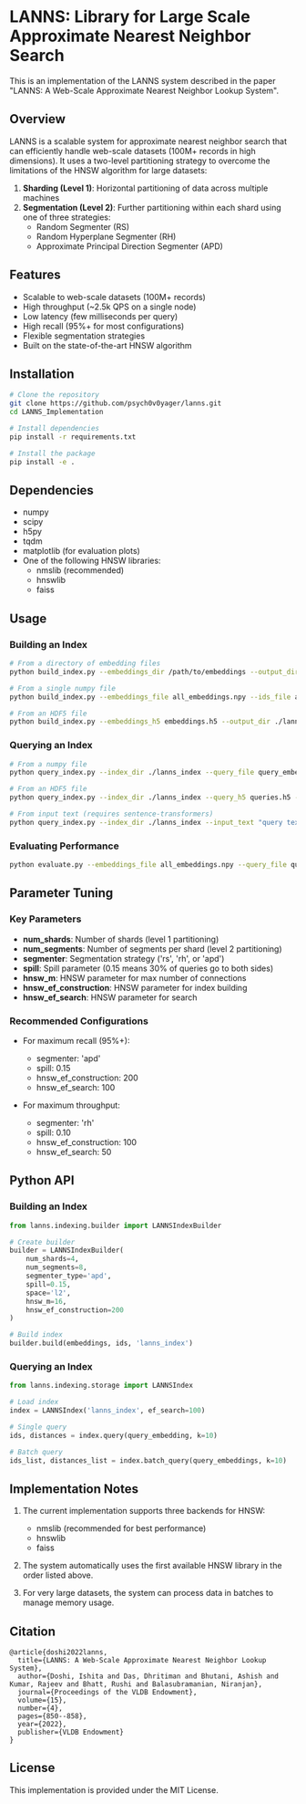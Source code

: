 # LANNS: Library for Large Scale Approximate Nearest Neighbor Search

This is an implementation of the LANNS system described in the paper "LANNS: A Web-Scale Approximate Nearest Neighbor Lookup System".

## Overview

LANNS is a scalable system for approximate nearest neighbor search that can efficiently handle web-scale datasets (100M+ records in high dimensions). It uses a two-level partitioning strategy to overcome the limitations of the HNSW algorithm for large datasets:

1. **Sharding (Level 1)**: Horizontal partitioning of data across multiple machines
2. **Segmentation (Level 2)**: Further partitioning within each shard using one of three strategies:
   - Random Segmenter (RS)
   - Random Hyperplane Segmenter (RH)
   - Approximate Principal Direction Segmenter (APD)

## Features

- Scalable to web-scale datasets (100M+ records)
- High throughput (~2.5k QPS on a single node)
- Low latency (few milliseconds per query)
- High recall (95%+ for most configurations)
- Flexible segmentation strategies
- Built on the state-of-the-art HNSW algorithm

## Installation

```bash
# Clone the repository
git clone https://github.com/psych0v0yager/lanns.git
cd LANNS_Implementation

# Install dependencies
pip install -r requirements.txt

# Install the package
pip install -e .
```

## Dependencies

- numpy
- scipy
- h5py
- tqdm
- matplotlib (for evaluation plots)
- One of the following HNSW libraries:
  - nmslib (recommended)
  - hnswlib
  - faiss

## Usage

### Building an Index

```bash
# From a directory of embedding files
python build_index.py --embeddings_dir /path/to/embeddings --output_dir ./lanns_index --num_shards 4 --num_segments 8 --segmenter apd

# From a single numpy file
python build_index.py --embeddings_file all_embeddings.npy --ids_file all_ids.json --output_dir ./lanns_index --num_shards 4 --num_segments 8 --segmenter apd

# From an HDF5 file
python build_index.py --embeddings_h5 embeddings.h5 --output_dir ./lanns_index --num_shards 4 --num_segments 8 --segmenter apd
```

### Querying an Index

```bash
# From a numpy file
python query_index.py --index_dir ./lanns_index --query_file query_embeddings.npy --k 100

# From an HDF5 file
python query_index.py --index_dir ./lanns_index --query_h5 queries.h5 --k 100

# From input text (requires sentence-transformers)
python query_index.py --index_dir ./lanns_index --input_text "query text" --k 100
```

### Evaluating Performance

```bash
python evaluate.py --embeddings_file all_embeddings.npy --query_file query_embeddings.npy --output_dir ./eval_results --plot
```

## Parameter Tuning

### Key Parameters

- **num_shards**: Number of shards (level 1 partitioning)
- **num_segments**: Number of segments per shard (level 2 partitioning)
- **segmenter**: Segmentation strategy ('rs', 'rh', or 'apd')
- **spill**: Spill parameter (0.15 means 30% of queries go to both sides)
- **hnsw_m**: HNSW parameter for max number of connections
- **hnsw_ef_construction**: HNSW parameter for index building
- **hnsw_ef_search**: HNSW parameter for search

### Recommended Configurations

- For maximum recall (95%+):
  - segmenter: 'apd'
  - spill: 0.15
  - hnsw_ef_construction: 200
  - hnsw_ef_search: 100

- For maximum throughput:
  - segmenter: 'rh'
  - spill: 0.10
  - hnsw_ef_construction: 100
  - hnsw_ef_search: 50

## Python API

### Building an Index

```python
from lanns.indexing.builder import LANNSIndexBuilder

# Create builder
builder = LANNSIndexBuilder(
    num_shards=4,
    num_segments=8,
    segmenter_type='apd',
    spill=0.15,
    space='l2',
    hnsw_m=16,
    hnsw_ef_construction=200
)

# Build index
builder.build(embeddings, ids, 'lanns_index')
```

### Querying an Index

```python
from lanns.indexing.storage import LANNSIndex

# Load index
index = LANNSIndex('lanns_index', ef_search=100)

# Single query
ids, distances = index.query(query_embedding, k=10)

# Batch query
ids_list, distances_list = index.batch_query(query_embeddings, k=10)
```

## Implementation Notes

1. The current implementation supports three backends for HNSW:
   - nmslib (recommended for best performance)
   - hnswlib
   - faiss

2. The system automatically uses the first available HNSW library in the order listed above.

3. For very large datasets, the system can process data in batches to manage memory usage.

## Citation

```
@article{doshi2022lanns,
  title={LANNS: A Web-Scale Approximate Nearest Neighbor Lookup System},
  author={Doshi, Ishita and Das, Dhritiman and Bhutani, Ashish and Kumar, Rajeev and Bhatt, Rushi and Balasubramanian, Niranjan},
  journal={Proceedings of the VLDB Endowment},
  volume={15},
  number={4},
  pages={850--858},
  year={2022},
  publisher={VLDB Endowment}
}
```

## License

This implementation is provided under the MIT License.
